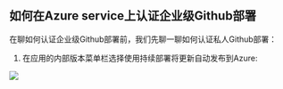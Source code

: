 ## 如何在Azure service上认证企业级Github部署

在聊如何认证企业级Github部署前，我们先聊一聊如何认证私人Github部署：

1. 在应用的内部版本菜单栏选择使用持续部署将更新自动发布到Azure:

![](https://github.com/cuantmac/Daily-FE/blob/master/img-folder/2019040801.png)